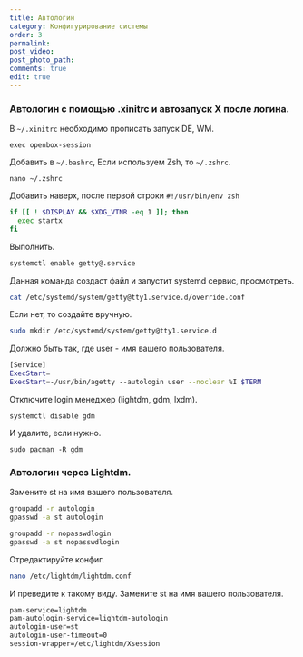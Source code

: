 ```yaml
---
title: Автологин
category: Конфигурирование системы
order: 3
permalink:
post_video: 
post_photo_path: 
comments: true
edit: true
---
```


### Автологин с помощью .xinitrc и автозапуск Х после логина.

В `~/.xinitrc` необходимо прописать запуск DE, WM.
```
exec openbox-session
```

Добавить в `~/.bashrc`, Если используем Zsh, то `~/.zshrc`.
```
nano ~/.zshrc
```

Добавить наверх, после первой строки `#!/usr/bin/env zsh`
```bash
if [[ ! $DISPLAY && $XDG_VTNR -eq 1 ]]; then
  exec startx
fi
```

Выполнить.
```bash
systemctl enable getty@.service
```

Данная команда создаст файл и запустит systemd сервис, просмотреть.
```bash
cat /etc/systemd/system/getty@tty1.service.d/override.conf
```

Если нет, то создайте вручную.
```bash
sudo mkdir /etc/systemd/system/getty@tty1.service.d
```

Должно быть так, где user - имя вашего пользователя.
```bash
[Service]
ExecStart=
ExecStart=-/usr/bin/agetty --autologin user --noclear %I $TERM
```

Отключите login менеджер (lightdm, gdm, lxdm).
```
systemctl disable gdm
```

И удалите, если нужно.
```
sudo pacman -R gdm
```

### Автологин через Lightdm.

Замените st на имя вашего пользователя.

```bash
groupadd -r autologin
gpasswd -a st autologin

groupadd -r nopasswdlogin
gpasswd -a st nopasswdlogin
```

Отредактируйте конфиг.
```bash
nano /etc/lightdm/lightdm.conf
```

И преведите к такому виду. Замените st на имя вашего пользователя.
```bash
pam-service=lightdm
pam-autologin-service=lightdm-autologin
autologin-user=st
autologin-user-timeout=0
session-wrapper=/etc/lightdm/Xsession
```